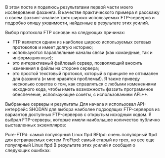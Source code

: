 В этом посте я поделюсь результатами первой части моего исследования фаззинга. В качестве практического примера я расскажу о своем фаззинг-анализе трех широко используемых FTP-серверов и подробно опишу уязвимости, найденные в результате этих усилий.

Выбор протокола FTP основан на следующих причинах:

* FTP является одним из наиболее широко используемых сетевых протоколов и имеет долгую историю;
* используются параллельные каналы связи (как командные, так и информационные);
* это интерактивный файловый сервер, позволяющий вносить изменения в файлы на стороне сервера;
* это простой текстовый протокол, который в принципе не оптимален для фаззинга (и мне нравятся проблемы!).
Я также приведу несколько советов о том, как справляться с любыми изменениями исходного кода, чтобы иметь возможность фаззить программное обеспечение, использующее сокеты, с использованием AFL++.

Выбранные серверы и результаты
Для начала я использовал API-интерфейс SHODAN для выбора наиболее подходящих FTP-серверов из вариантов доступных FTP-серверов с открытым исходным кодом. Я выбрал FTP-серверы, которые имели наибольшее количество публично выставленных экземпляров:

Pure-FTPd: самый популярный Linux ftpd
BFtpd: очень популярный ftpd для встраиваемых систем
ProFtpd: самый старый из трех, но все еще популярный Linux ftpd
В результате этих усилий я сообщил о следующих ошибках:

